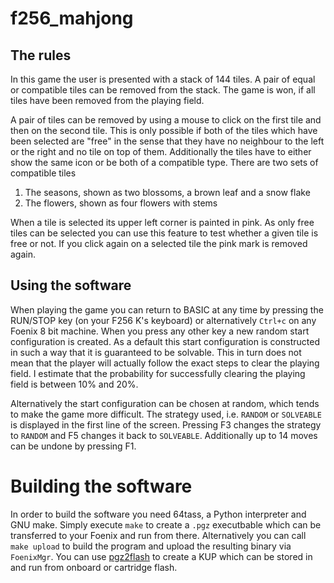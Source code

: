 # f256_mahjong

## The rules

In this game the user is presented with a stack of 144 tiles. A pair of equal or compatible tiles can be removed
from the stack. The game is won, if all tiles have been removed from the playing field. 

A pair of tiles can be removed by using a mouse to click on the first tile and then on the second tile. This is only 
possible if both of the tiles which have been selected are "free" in the sense that they have no neighbour to the left
or the right and no tile on top of them. Additionally the tiles have to either show the same icon or be both of a 
compatible type. There are two sets of compatible tiles

1. The seasons, shown as two blossoms, a brown leaf and a snow flake
2. The flowers, shown as four flowers with stems

When a tile is selected its upper left corner is painted in pink. As only free tiles can be selected you can use
this feature to test whether a given tile is free or not. If you click again on a selected tile the pink mark is
removed again. 

## Using the software

When playing the game you can return to BASIC at any time by pressing the RUN/STOP key (on your F256 K's keyboard) or 
alternatively `Ctrl+c` on any Foenix 8 bit machine. When you press any other key a new random start configuration
is created. As a default this start configuration is constructed in such a way that it is guaranteed to be solvable. 
This in  turn does not mean that the player will actually follow the exact steps to clear the playing field. I 
estimate that the probability for successfully clearing the playing field is between 10% and 20%.

Alternatively the start configuration can be chosen at random, which tends to make the game more difficult.
The strategy used, i.e. `RANDOM` or `SOLVEABLE` is displayed in the first line of the screen. Pressing F3 changes the 
strategy to `RANDOM` and F5 changes it back to `SOLVEABLE`. Additionally up to 14 moves can be undone by pressing F1.

# Building the software

In order to build the software you need 64tass, a Python interpreter and GNU make. Simply execute `make`
to create a `.pgz` executbable which can be transferred to your Foenix and run from there. Alternatively
you can call `make upload` to build the program and upload the resulting binary via `FoenixMgr`. You can
use [pgz2flash](https://github.com/rmsk2/pgz2flash) to create a KUP which can be stored in and run from
onboard or cartridge flash. 


